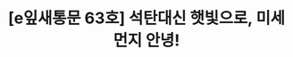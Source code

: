 ---
href: 'http://ecoseoul.or.kr/archives/25309'
title: '[e잎새통문 63호] 석탄대신 햇빛으로, 미세먼지 안녕!'
img: '/_assets/63.jpg'
---